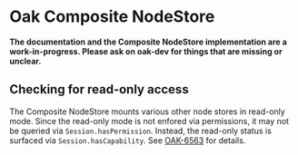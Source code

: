 <!--
   Licensed to the Apache Software Foundation (ASF) under one or more
   contributor license agreements.  See the NOTICE file distributed with
   this work for additional information regarding copyright ownership.
   The ASF licenses this file to You under the Apache License, Version 2.0
   (the "License"); you may not use this file except in compliance with
   the License.  You may obtain a copy of the License at

       http://www.apache.org/licenses/LICENSE-2.0

   Unless required by applicable law or agreed to in writing, software
   distributed under the License is distributed on an "AS IS" BASIS,
   WITHOUT WARRANTIES OR CONDITIONS OF ANY KIND, either express or implied.
   See the License for the specific language governing permissions and
   limitations under the License.
  -->
# Oak Composite NodeStore

**The documentation and the Composite NodeStore implementation are a work-in-progress. Please ask on oak-dev for things that are missing or unclear.**

## Checking for read-only access

The Composite NodeStore mounts various other node stores in read-only mode. Since the read-only mode
is not enfored via permissions, it may not be queried via `Session.hasPermission`. Instead, the
read-only status is surfaced via `Session.hasCapability`. See [OAK-6563][OAK-6563] for details.

[OAK-6563]: https://issues.apache.org/jira/browse/OAK-6563